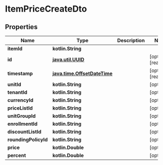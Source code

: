 
# ItemPriceCreateDto

## Properties
| Name | Type | Description | Notes |
| ------------ | ------------- | ------------- | ------------- |
| **itemId** | **kotlin.String** |  |  |
| **id** | [**java.util.UUID**](java.util.UUID.md) |  |  [optional] [readonly] |
| **timestamp** | [**java.time.OffsetDateTime**](java.time.OffsetDateTime.md) |  |  [optional] [readonly] |
| **unitId** | **kotlin.String** |  |  [optional] |
| **tenantId** | **kotlin.String** |  |  [optional] |
| **currencyId** | **kotlin.String** |  |  [optional] |
| **priceListId** | **kotlin.String** |  |  [optional] |
| **unitGroupId** | **kotlin.String** |  |  [optional] |
| **enrollmentId** | **kotlin.String** |  |  [optional] |
| **discountListId** | **kotlin.String** |  |  [optional] |
| **roundingPolicyId** | **kotlin.String** |  |  [optional] |
| **price** | **kotlin.Double** |  |  [optional] |
| **percent** | **kotlin.Double** |  |  [optional] |



